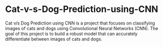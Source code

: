 # Cat-v-s-Dog-Prediction-using-CNN
 Cat v/s Dog Prediction using CNN is a project that focuses on classifying images of cats and dogs using Convolutional Neural Networks (CNN). The goal of this project is to build a robust model that can accurately differentiate between images of cats and dogs.  
